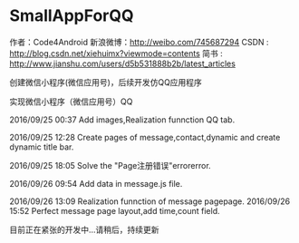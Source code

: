 # SmallAppForQQ

   作者：Code4Android
   新浪微博：http://weibo.com/745687294
   CSDN  :    http://blog.csdn.net/xiehuimx?viewmode=contents
   简书   :   http://www.jianshu.com/users/d5b531888b2b/latest_articles

创建微信小程序(微信应用号)，后续开发仿QQ应用程序

实现微信小程序（微信应用号）QQ 

2016/09/25 00:37  Add images,Realization funnction QQ tab.

2016/09/25 12:28  Create pages of message,contact,dynamic and  create dynamic title bar.

2016/09/25 18:05  Solve the "Page注册错误"errorerror.

2016/09/26 09:54  Add data in message.js file.

2016/09/26 13:09  Realization funnction of message pagepage.
2016/09/26 15:52  Perfect message page layout,add time,count field.


目前正在紧张的开发中...请稍后，持续更新
